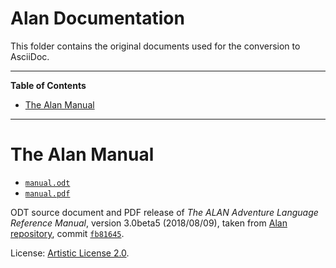 # Alan Documentation

This folder contains the original documents used for the conversion to AsciiDoc.


-----

**Table of Contents**

<!-- MarkdownTOC autolink="true" bracket="round" autoanchor="false" lowercase="only_ascii" uri_encoding="true" levels="1,2,3" -->

- [The Alan Manual](#the-alan-manual)

<!-- /MarkdownTOC -->

-----



# The Alan Manual

- [`manual.odt`][manual.odt]
- [`manual.pdf`][manual.pdf]

ODT source document and PDF release of _The ALAN Adventure Language Reference Manual_, version 3.0beta5 (2018/08/09), taken from [Alan repository], commit [`fb81645`][fb81645].

License: [Artistic License 2.0].

<!-----------------------------------------------------------------------------
                               REFERENCE LINKS                                
------------------------------------------------------------------------------>

[Alan repository]: https://bitbucket.org/alanif/alan/src/master/ "Visit Alan repository at Bitbucket"

[fb81645]: https://bitbucket.org/alanif/alan/src/fb81645/ "View Alan repository's commit fb81645"

<!-- Project Files ----------------------------------------------------------->

[manual.odt]: ./manual.odt "'The ALAN Adventure Language Reference Manual' (ODT)"
[manual.pdf]: ./manual.pdf "'The ALAN Adventure Language Reference Manual' (PDF)"

[Artistic License 2.0]: ../LICENSE

<!-- EOF -->